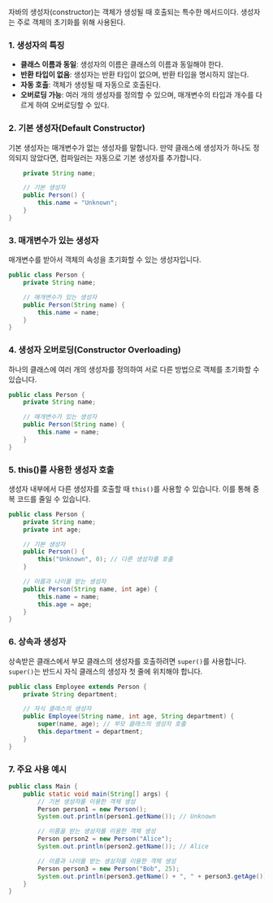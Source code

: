 자바의 생성자(constructor)는 객체가 생성될 때 호출되는 특수한 메서드이다. 생성자는 주로 객체의 초기화를 위해 사용된다. 

### 1. 생성자의 특징

- **클래스 이름과 동일**: 생성자의 이름은 클래스의 이름과 동일해야 한다.
- **반환 타입이 없음**: 생성자는 반환 타입이 없으며, 반환 타입을 명시하지 않는다.
- **자동 호출**: 객체가 생성될 때 자동으로 호출된다.
- **오버로딩 가능**: 여러 개의 생성자를 정의할 수 있으며, 매개변수의 타입과 개수를 다르게 하여 오버로딩할 수 있다.

### 2. 기본 생성자(Default Constructor)

기본 생성자는 매개변수가 없는 생성자를 말합니다. 만약 클래스에 생성자가 하나도 정의되지 않았다면, 컴파일러는 자동으로 기본 생성자를 추가합니다.

~~~java public class Person {
    private String name;

    // 기본 생성자
    public Person() {
        this.name = "Unknown";
    }
} 
~~~


### 3. 매개변수가 있는 생성자

매개변수를 받아서 객체의 속성을 초기화할 수 있는 생성자입니다.

~~~java 
public class Person {
    private String name;

    // 매개변수가 있는 생성자
    public Person(String name) {
        this.name = name;
    }
}
~~~


### 4. 생성자 오버로딩(Constructor Overloading)

하나의 클래스에 여러 개의 생성자를 정의하여 서로 다른 방법으로 객체를 초기화할 수 있습니다.

~~~java 
public class Person {
    private String name;

    // 매개변수가 있는 생성자
    public Person(String name) {
        this.name = name;
    }
}
~~~


### 5. this()를 사용한 생성자 호출

생성자 내부에서 다른 생성자를 호출할 때 `this()`를 사용할 수 있습니다. 이를 통해 중복 코드를 줄일 수 있습니다.

~~~java 
public class Person {
    private String name;
    private int age;

    // 기본 생성자
    public Person() {
        this("Unknown", 0); // 다른 생성자를 호출
    }

    // 이름과 나이를 받는 생성자
    public Person(String name, int age) {
        this.name = name;
        this.age = age;
    }
}
~~~


### 6. 상속과 생성자

상속받은 클래스에서 부모 클래스의 생성자를 호출하려면 `super()`를 사용합니다. `super()`는 반드시 자식 클래스의 생성자 첫 줄에 위치해야 합니다.

~~~java 
public class Employee extends Person {
    private String department;

    // 자식 클래스의 생성자
    public Employee(String name, int age, String department) {
        super(name, age); // 부모 클래스의 생성자 호출
        this.department = department;
    }
}
~~~


### 7. 주요 사용 예시

~~~java
public class Main {
    public static void main(String[] args) {
        // 기본 생성자를 이용한 객체 생성
        Person person1 = new Person();
        System.out.println(person1.getName()); // Unknown

        // 이름을 받는 생성자를 이용한 객체 생성
        Person person2 = new Person("Alice");
        System.out.println(person2.getName()); // Alice

        // 이름과 나이를 받는 생성자를 이용한 객체 생성
        Person person3 = new Person("Bob", 25);
        System.out.println(person3.getName() + ", " + person3.getAge()); // Bob, 25
    }
}
~~~
